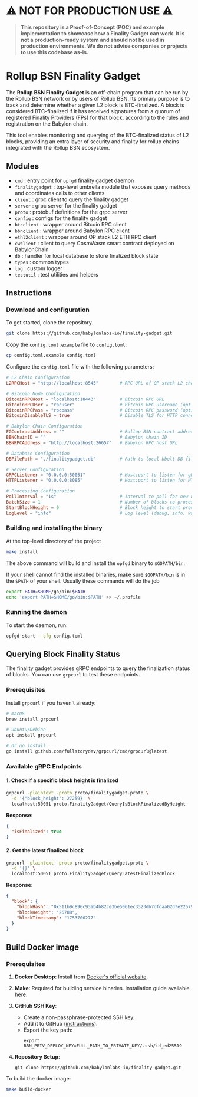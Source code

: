 # ⚠️ NOT FOR PRODUCTION USE ⚠️

> **This repository is a Proof-of-Concept (POC) and example implementation 
> to showcase how a Finality Gadget can work. It is not a production-ready 
> system and should not be used in production environments. We do not advise 
> companies or projects to use this codebase as-is.**

# Rollup BSN Finality Gadget

The **Rollup BSN Finality Gadget** is an off-chain program that can be 
run by the Rollup BSN network or by users of Rollup BSN. Its primary 
purpose is to track and determine whether a given L2 block is BTC-finalized. 
A block is considered BTC-finalized if it has received signatures from a quorum 
of registered Finality Providers (FPs) for that block, according to the rules and 
registration on the Babylon chain.

This tool enables monitoring and querying of the BTC-finalized status of L2 blocks, 
providing an extra layer of security and finality for rollup chains integrated with 
the Rollup BSN ecosystem.


## Modules

- `cmd` : entry point for `opfgd` finality gadget daemon
- `finalitygadget` : top-level umbrella module that exposes query methods and coordinates calls to other clients
- `client` : grpc client to query the finality gadget
- `server` : grpc server for the finality gadget
- `proto` : protobuf definitions for the grpc server
- `config` : configs for the finality gadget
- `btcclient` : wrapper around Bitcoin RPC client
- `bbnclient` : wrapper around Babylon RPC client
- `ethl2client` : wrapper around OP stack L2 ETH RPC client
- `cwclient` : client to query CosmWasm smart contract deployed on BabylonChain
- `db` : handler for local database to store finalized block state
- `types` : common types
- `log` : custom logger
- `testutil` : test utilities and helpers

## Instructions

### Download and configuration

To get started, clone the repository.

```bash
git clone https://github.com/babylonlabs-io/finality-gadget.git
```

Copy the `config.toml.example` file to `config.toml`:

```bash
cp config.toml.example config.toml
```

Configure the `config.toml` file with the following parameters:

```toml
# L2 Chain Configuration
L2RPCHost = "http://localhost:8545"        # RPC URL of OP stack L2 chain

# Bitcoin Node Configuration  
BitcoinRPCHost = "localhost:18443"         # Bitcoin RPC URL
BitcoinRPCUser = "rpcuser"                 # Bitcoin RPC username (optional)
BitcoinRPCPass = "rpcpass"                 # Bitcoin RPC password (optional)  
BitcoinDisableTLS = true                   # Disable TLS for HTTP connections (required for http://)

# Babylon Chain Configuration
FGContractAddress = ""                     # Rollup BSN contract address
BBNChainID = ""                            # Babylon chain ID
BBNRPCAddress = "http://localhost:26657"   # Babylon RPC host URL

# Database Configuration
DBFilePath = "./finalitygadget.db"         # Path to local bbolt DB file

# Server Configuration
GRPCListener = "0.0.0.0:50051"             # Host:port to listen for gRPC connections
HTTPListener = "0.0.0.0:8085"              # Host:port to listen for HTTP connections

# Processing Configuration
PollInterval = "1s"                        # Interval to poll for new L2 blocks
BatchSize = 1                              # Number of blocks to process in a batch
StartBlockHeight = 0                       # Block height to start processing from (0 = use latest)
LogLevel = "info"                          # Log level (debug, info, warn, error)
```

### Building and installing the binary

At the top-level directory of the project

```bash
make install
```

The above command will build and install the `opfgd` binary to
`$GOPATH/bin`.

If your shell cannot find the installed binaries, make sure `$GOPATH/bin` is in
the `$PATH` of your shell. Usually these commands will do the job

```bash
export PATH=$HOME/go/bin:$PATH
echo 'export PATH=$HOME/go/bin:$PATH' >> ~/.profile
```

### Running the daemon

To start the daemon, run:

```bash
opfgd start --cfg config.toml
```

## Querying Block Finality Status

The finality gadget provides gRPC endpoints to query the finalization status of blocks. You can use `grpcurl` to test these endpoints.

### Prerequisites

Install `grpcurl` if you haven't already:

```bash
# macOS
brew install grpcurl

# Ubuntu/Debian
apt install grpcurl

# Or go install
go install github.com/fullstorydev/grpcurl/cmd/grpcurl@latest
```

### Available gRPC Endpoints

#### 1. Check if a specific block height is finalized

```bash
grpcurl -plaintext -proto proto/finalitygadget.proto \
  -d '{"block_height": 27259}' \
  localhost:50051 proto.FinalityGadget/QueryIsBlockFinalizedByHeight
```

**Response:**
```json
{
  "isFinalized": true
}
```

#### 2. Get the latest finalized block

```bash
grpcurl -plaintext -proto proto/finalitygadget.proto \
  -d '{}' \
  localhost:50051 proto.FinalityGadget/QueryLatestFinalizedBlock
```

**Response:**
```json
{
  "block": {
    "blockHash": "0x511b9c896c93ab4b82ce3be5061ec3323db7dfdaa02d3e22579c14658e0f1ca3",
    "blockHeight": "26788",
    "blockTimestamp": "1753706277"
  }
}
```

## Build Docker image

### Prerequisites

1. **Docker Desktop**: Install from [Docker's official website](https://docs.docker.com/desktop/).

2. **Make**: Required for building service binaries. Installation guide available [here](https://sp21.datastructur.es/materials/guides/make-install.html).

3. **GitHub SSH Key**:
   - Create a non-passphrase-protected SSH key.
   - Add it to GitHub ([instructions](https://docs.github.com/en/authentication/connecting-to-github-with-ssh/adding-a-new-ssh-key-to-your-github-account)).
   - Export the key path:
     ```shell
     export BBN_PRIV_DEPLOY_KEY=FULL_PATH_TO_PRIVATE_KEY/.ssh/id_ed25519
     ```

4. **Repository Setup**:
   ```shell
   git clone https://github.com/babylonlabs-io/finality-gadget.git
   ```
To build the docker image:

```bash
make build-docker
```
